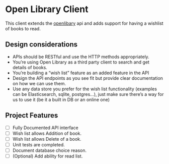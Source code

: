 # Open Library Client
This client extends the [openlibary](https://openlibrary.org/dev/docs/api/search) api 
and adds support for having a wishlist of books to read.

## Design considerations
 - APIs should be RESTful and use the HTTP methods appropriately.
 - You’re using Open Library as a third party client to search and get details of books.
 - You’re building a “wish list” feature as an added feature in the API
 - Design the API endpoints as you see fit but provide clear documentation on how we can
use them.
 - Use any data store you prefer for the wish list functionality (examples can be
Elasticsearch, sqlite, postgres...), just make sure there’s a way for us to use it (be it a
built in DB or an online one)

## Project Features
 - [ ] Fully Documented API interface
 - [ ] Wish list allows Addition of book.
 - [ ] Wish list allows Delete of a book.
 - [ ] Unit tests are completed.
 - [ ] Document database choice reason.
 - [ ] (Optional) Add ability for read list.
